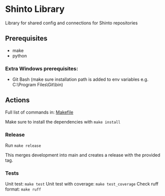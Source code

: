 # Shinto Library

Library for shared config and connections for Shinto repositories

## Prerequisites

- make
- python

### Extra Windows prerequisites:

- Git Bash (make sure installation path is added to env variables e.g. C:\Program Files\Git\bin)

## Actions

Full list of commands in: [Makefile](./Makefile)

Make sure to install the dependencies with `make install`

### Release

Run `make release`

This merges development into main and creates a release with the provided tag.

### Tests

Unit test: `make test`
Unit test with coverage: `make test_coverage`
Check ruff format: `make ruff`
